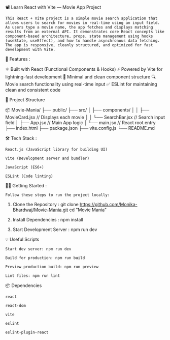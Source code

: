📽️ Learn React with Vite — Movie App Project

    This React + Vite project is a simple movie search application that allows users to search for movies in real-time using an input field. As users type a movie name, the app fetches and displays matching results from an external API. It demonstrates core React concepts like component-based architecture, props, state management using hooks (useState, useEffect), and how to handle asynchronous data fetching. The app is responsive, cleanly structured, and optimized for fast development with Vite.


🚀 Features :

⚛️ Built with React (Functional Components & Hooks)
⚡ Powered by Vite for lightning-fast development
🎯 Minimal and clean component structure
🔍 Movie search functionality using real-time input
✅ ESLint for maintaining clean and consistent code


📁 Project Structure

📦 Movie-Mania/
├── public/
├── src/
│   ├── components/
│   │   ├── MovieCard.jsx      // Displays each movie
│   │   └── SearchBar.jsx      // Search input field
│   ├── App.jsx                // Main App logic
│   └── main.jsx               // React root entry
├── index.html
├── package.json
├── vite.config.js
└── README.md



🛠️ Tech Stack :

    React.js (JavaScript library for building UI)

    Vite (Development server and bundler)

    JavaScript (ES6+)

    ESLint (Code linting)


🧑‍💻 Getting Started :

    Follow these steps to run the project locally:

1. Clone the Repository :
    git clone https://github.com/Monika-Bhardwaj/Movie-Mania.git
    cd "Movie Mania"

2. Install Dependencies :
    npm install

3. Start Development Server :
    npm run dev


💡 Useful Scripts

    Start dev server: npm run dev

    Build for production: npm run build

    Preview production build: npm run preview

    Lint files: npm run lint


📦 Dependencies

    react

    react-dom

    vite

    eslint

    eslint-plugin-react



